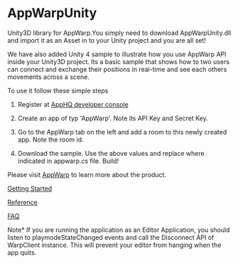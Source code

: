 AppWarpUnity
============

Unity3D library for AppWarp.You simply need to download AppWarpUnity.dll and import it as an Asset in to your Unity project 
and you are all set!

We have also added Unity 4 sample to illustrate how you use AppWarp API inside your Unity3D project. Its a basic sample
that shows how to two users can connect and exchange their positions in real-time and see each others movements across a
scene. 

To use it follow these simple steps

1) Register at [AppHQ developer console](http://apphq.shephertz.com)

2) Create an app of typ 'AppWarp'. Note its API Key and Secret Key.

3) Go to the AppWarp tab on the left and add a room to this newly created app. Note the room id.

4) Download the sample. Use the above values and replace where indicated in appwarp.cs file. Build!


Please visit [AppWarp](http://appwarp.shephertz.com/) to learn more about the product.

[Getting Started](https://github.com/shephertz/AppWarp_WP7_SDK_DLL/wiki/Getting-Started)

[Reference](https://github.com/shephertz/AppWarp_WP7_SDK_DLL/wiki/Reference)

[FAQ](https://github.com/shephertz/AppWarp_JAVA_SDK_JAR/wiki/FAQ)

Note* If you are running the application as an Editor Application, you should listen to playmodeStateChanged events
and call the Disconnect API of WarpClient instance. This will prevent your editor from hanging when the app quits.
